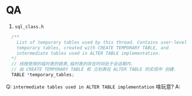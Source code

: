 # QA

1. `sql_class.h`
```cpp
  /**
    List of temporary tables used by this thread. Contains user-level
    temporary tables, created with CREATE TEMPORARY TABLE, and
    intermediate tables used in ALTER TABLE implementation.
  */
  // 线程使用的临时表的链表,临时表的存在时间处于会话期内.
  // 由 CREATE TEMPORARY TABLE 和 立刻表在 ALTER TABLE 的实现中 创建.
  TABLE *temporary_tables;
```
Q: `intermediate tables used in ALTER TABLE implementation` 啥玩意?
A:
